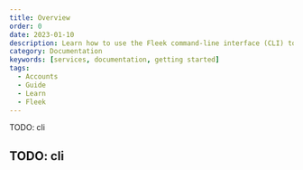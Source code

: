 ```yaml
---
title: Overview
order: 0
date: 2023-01-10
description: Learn how to use the Fleek command-line interface (CLI) to manage and configure your Fleek Projects from the command line.
category: Documentation
keywords: [services, documentation, getting started]
tags:
  - Accounts
  - Guide
  - Learn
  - Fleek
---
```


TODO: cli

## TODO: cli
